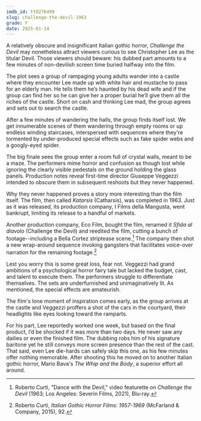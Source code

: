 ```yaml
---
imdb_id: tt0276499
slug: challenge-the-devil-1963
grade: F
date: 2025-01-14
---
```


A relatively obscure and insignificant Italian gothic horror, _Challenge the Devil_ may nonetheless attract viewers curious to see Christopher Lee as the titular Devil. Those viewers should beware: his dubbed part amounts to a few minutes of non-devilish screen time buried halfway into the film.

The plot sees a group of rampaging young adults wander into a castle where they encounter Lee made up with white hair and mustache to pass for an elderly man. He tells them he’s haunted by his dead wife and if the group can find her so he can give her a proper burial he’ll give them all the riches of the castle. Short on cash and thinking Lee mad, the group agrees and sets out to search the castle.

After a few minutes of wandering the halls, the group finds itself lost. We get innumerable scenes of them wandering through empty rooms or up endless winding staircases, interspersed with sequences where they're tormented by under-produced special effects such as fake spider webs and a googly-eyed spider.

The big finale sees the group enter a room full of crystal walls, meant to be a maze. The performers mime horror and confusion as though lost while ignoring the clearly visible pedestals on the ground holding the glass panels. Production notes reveal first-time director Giuseppe Veggezzi intended to obscure them in subsequent reshoots but they never happened.

Why they never happened proves a story more interesting than the film itself. The film, then called _Katarsis_ (Catharsis), was completed in 1963. Just as it was released, its production company, I Films della Mangusta, went bankrupt, limiting its release to a handful of markets.

Another production company, Eco Film, bought the film, renamed it _Sfida al diavolo_ (Challenge the Devil) and reedited the film, cutting a bunch of footage--including a Bella Cortez striptease scene.[^1] The company then shot a new wrap-around sequence invoking gangsters that facilitates voice-over narration for the remaining footage.[^2]

Lest you worry this is some great loss, fear not. Veggezzi had grand ambitions of a psychological horror fairy tale but lacked the budget, cast, and talent to execute them. The performers struggle to differentiate themselves. The sets are underfurnished and unimaginatively lit. As mentioned, the special effects are amateurish.

The film's lone moment of inspiration comes early, as the group arrives at the castle and Veggezzi proffers a shot of the cars in the courtyard, their headlights like eyes looking toward the ramparts.

For his part, Lee reportedly worked one week, but based on the final product, I’d be shocked if it was more than two days. He never saw any dailies or even the finished film. The dubbing robs him of his signature baritone yet he still conveys more screen presence than the rest of the cast. That said, even Lee die-hards can safely skip this one, as his few minutes offer nothing memorable. After shooting this he moved on to another Italian gothic horror, Mario Bava's <span data-imdb-id="tt0057078">_The Whip and the Body_</span>, a superior effort all around.

[^1]: Roberto Curti, "Dance with the Devil," video featurette on _Challenge the Devil_ (1963; Los Angeles: Severin Films, 2021), Blu-ray.
[^2]: Roberto Curti, _Italian Gothic Horror Films: 1957-1969_ (McFarland & Company, 2015), 92.
